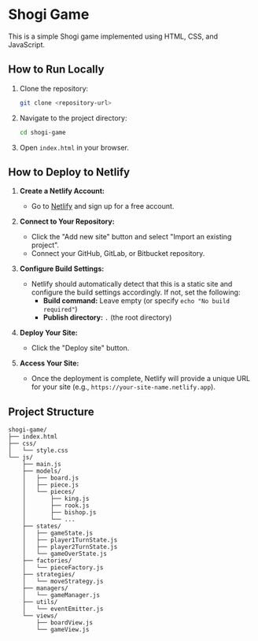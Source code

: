 # Shogi Game

This is a simple Shogi game implemented using HTML, CSS, and JavaScript.

## How to Run Locally

1.  Clone the repository:

    ```bash
    git clone <repository-url>
    ```
2.  Navigate to the project directory:

    ```bash
    cd shogi-game
    ```
3.  Open `index.html` in your browser.

## How to Deploy to Netlify

1.  **Create a Netlify Account:**

    *   Go to [Netlify](https://www.netlify.com/) and sign up for a free account.
2.  **Connect to Your Repository:**

    *   Click the "Add new site" button and select "Import an existing project".
    *   Connect your GitHub, GitLab, or Bitbucket repository.
3.  **Configure Build Settings:**

    *   Netlify should automatically detect that this is a static site and configure the build settings accordingly. If not, set the following:
        *   **Build command:** Leave empty (or specify `echo "No build required"`)
        *   **Publish directory:** `.` (the root directory)
4.  **Deploy Your Site:**

    *   Click the "Deploy site" button.
5.  **Access Your Site:**

    *   Once the deployment is complete, Netlify will provide a unique URL for your site (e.g., `https://your-site-name.netlify.app`).

## Project Structure

```
shogi-game/
├── index.html
├── css/
│   └── style.css
└── js/
    ├── main.js
    ├── models/
    │   ├── board.js
    │   ├── piece.js
    │   └── pieces/
    │       ├── king.js
    │       ├── rook.js
    │       ├── bishop.js
    │       └── ...
    ├── states/
    │   ├── gameState.js
    │   ├── player1TurnState.js
    │   ├── player2TurnState.js
    │   └── gameOverState.js
    ├── factories/
    │   └── pieceFactory.js
    ├── strategies/
    │   └── moveStrategy.js
    ├── managers/
    │   └── gameManager.js
    ├── utils/
    │   └── eventEmitter.js
    └── views/
        ├── boardView.js
        └── gameView.js
